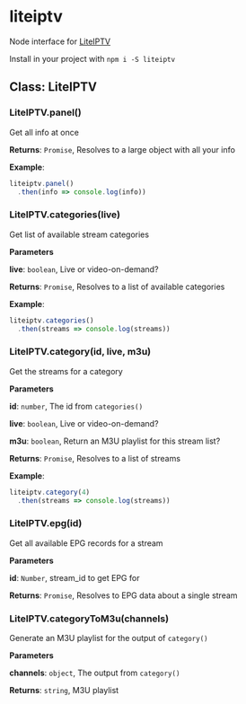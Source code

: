 # liteiptv
Node interface for [LiteIPTV](https://liteiptv.com/)

Install in your project with `npm i -S liteiptv`

## Class: LiteIPTV


### LiteIPTV.panel() 

Get all info at once

**Returns**: `Promise`, Resolves to a large object with all your info

**Example**:
```js
liteiptv.panel()
  .then(info => console.log(info))
```

### LiteIPTV.categories(live) 

Get list of available stream categories

**Parameters**

**live**: `boolean`, Live or video-on-demand?

**Returns**: `Promise`, Resolves to a list of available categories

**Example**:
```js
liteiptv.categories()
  .then(streams => console.log(streams))
```

### LiteIPTV.category(id, live, m3u) 

Get the streams for a category

**Parameters**

**id**: `number`, The id from `categories()`

**live**: `boolean`, Live or video-on-demand?

**m3u**: `boolean`, Return an M3U playlist for this stream list?

**Returns**: `Promise`, Resolves to a list of streams

**Example**:
```js
liteiptv.category(4)
  .then(streams => console.log(streams))
```

### LiteIPTV.epg(id) 

Get all available EPG records for a stream

**Parameters**

**id**: `Number`, stream_id to get EPG for

**Returns**: `Promise`, Resolves to EPG data about a single stream

### LiteIPTV.categoryToM3u(channels) 

Generate an M3U playlist for the output of `category()`

**Parameters**

**channels**: `object`, The output from `category()`

**Returns**: `string`, M3U playlist
